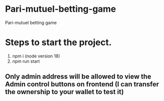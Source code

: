 # Pari-mutuel-betting-game
Pari-mutuel betting game 

# Steps to start the project. 

1. npm i (node version 18)
2. npm run start 

## Only admin address will be allowed to view the Admin control buttons on frontend (I can transfer the ownership to your wallet to test it)
